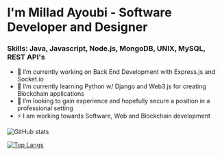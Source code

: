 


# I'm Millad Ayoubi - Software Developer and Designer


### Skills: Java, Javascript, Node.js, MongoDB, UNIX, MySQL, REST API's

- 🔭 I’m currently working on Back End Development with Express.js and Socket.io
- 🌱 I’m currently learning Python w/ Django and Web3.js for creating Blockchain applications  
- 👯 I’m looking to gain experience and hopefully secure a position in a professional setting
- ⚡ I am working towards Software, Web and Blockchain development



![GitHub stats](https://github-readme-stats.vercel.app/api?username=milladAyoubi&show_icons=true)

[![Top Langs](https://github-readme-stats.vercel.app/api/top-langs/?username=milladAyoubi&layout=compact)](https://github.com/milladAyoubi/github-readme-stats)



